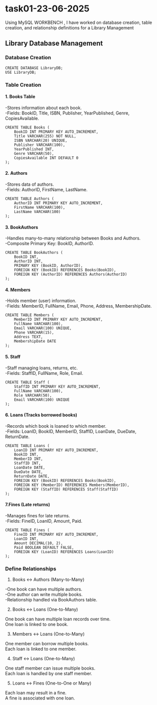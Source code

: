 # task01-23-06-2025
Using MySQL WORKBENCH , I have worked on database creation, table creation, and relationship definitions for a Library Management

## Library Database Management

### Database Creation

```
CREATE DATABASE LibraryDB;
USE LibraryDB;
```

### Table Creation

#### 1. Books Table

-Stores information about each book. <br>
-Fields: BookID, Title, ISBN, Publisher, YearPublished, Genre, CopiesAvailable.

```
CREATE TABLE Books (
    BookID INT PRIMARY KEY AUTO_INCREMENT,
    Title VARCHAR(255) NOT NULL,
    ISBN VARCHAR(20) UNIQUE,
    Publisher VARCHAR(100),
    YearPublished INT,
    Genre VARCHAR(50),
    CopiesAvailable INT DEFAULT 0
);
```

#### 2. Authors

-Stores data of authors. <br>
-Fields: AuthorID, FirstName, LastName.

```
CREATE TABLE Authors (
    AuthorID INT PRIMARY KEY AUTO_INCREMENT,
    FirstName VARCHAR(100),
    LastName VARCHAR(100)
);
```


#### 3. BookAuthors

-Handles many-to-many relationship between Books and Authors. <br>
-Composite Primary Key: BookID, AuthorID.

```
CREATE TABLE BookAuthors (
    BookID INT,
    AuthorID INT,
    PRIMARY KEY (BookID, AuthorID),
    FOREIGN KEY (BookID) REFERENCES Books(BookID),
    FOREIGN KEY (AuthorID) REFERENCES Authors(AuthorID)
);
```


#### 4. Members

-Holds member (user) information. <br>
-Fields: MemberID, FullName, Email, Phone, Address, MembershipDate.

```
CREATE TABLE Members (
    MemberID INT PRIMARY KEY AUTO_INCREMENT,
    FullName VARCHAR(100),
    Email VARCHAR(100) UNIQUE,
    Phone VARCHAR(15),
    Address TEXT,
    MembershipDate DATE
);
```


#### 5. Staff

-Staff managing loans, returns, etc. <br>
-Fields: StaffID, FullName, Role, Email.

```
CREATE TABLE Staff (
    StaffID INT PRIMARY KEY AUTO_INCREMENT,
    FullName VARCHAR(100),
    Role VARCHAR(50),
    Email VARCHAR(100) UNIQUE
);
```


#### 6. Loans (Tracks borrowed books)

-Records which book is loaned to which member. <br>
-Fields: LoanID, BookID, MemberID, StaffID, LoanDate, DueDate, ReturnDate.

```
CREATE TABLE Loans (
    LoanID INT PRIMARY KEY AUTO_INCREMENT,
    BookID INT,
    MemberID INT,
    StaffID INT,
    LoanDate DATE,
    DueDate DATE,
    ReturnDate DATE,
    FOREIGN KEY (BookID) REFERENCES Books(BookID),
    FOREIGN KEY (MemberID) REFERENCES Members(MemberID),
    FOREIGN KEY (StaffID) REFERENCES Staff(StaffID)
);
```

#### 7.Fines (Late returns)

-Manages fines for late returns. <br>
-Fields: FineID, LoanID, Amount, Paid.

```
CREATE TABLE Fines (
    FineID INT PRIMARY KEY AUTO_INCREMENT,
    LoanID INT,
    Amount DECIMAL(10, 2),
    Paid BOOLEAN DEFAULT FALSE,
    FOREIGN KEY (LoanID) REFERENCES Loans(LoanID)
);
```


### Define Relationships

1. Books ↔ Authors (Many-to-Many)

-One book can have multiple authors.   <br>
-One author can write multiple books.   <br>
-Relationship handled via BookAuthors table.

2. Books ↔ Loans (One-to-Many)

One book can have multiple loan records over time.   <br>
One loan is linked to one book.

3. Members ↔ Loans (One-to-Many)

One member can borrow multiple books.   <br>
Each loan is linked to one member.


4. Staff ↔ Loans (One-to-Many)

One staff member can issue multiple books.  <br>
Each loan is handled by one staff member.


5. Loans ↔ Fines (One-to-One or Many)

Each loan may result in a fine. <br>
A fine is associated with one loan.

